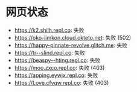 # 网页状态
- https://k2.shilh.repl.co: 失败
- https://oko-limkon.cloud.okteto.net: 失败 (502)
- https://happy-pinnate-revolve.glitch.me: 失败
- https://tr--slind.repl.co: 失败
- https://beaspy--hting.repl.co: 失败
- https://moo.zxco.repl.co: 失败 (403)
- https://apping.eywjx.repl.co: 失败
- https://Love.cfvqw.repl.co: 失败 (403)
